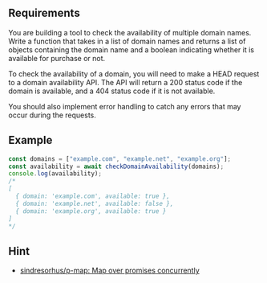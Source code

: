 ## Requirements

You are building a tool to check the availability of multiple domain names. Write a function that takes in a list of domain names and returns a list of objects containing the domain name and a boolean indicating whether it is available for purchase or not.

To check the availability of a domain, you will need to make a HEAD request to a domain availability API. The API will return a 200 status code if the domain is available, and a 404 status code if it is not available.

You should also implement error handling to catch any errors that may occur during the requests.

## Example

```javascript
const domains = ["example.com", "example.net", "example.org"];
const availability = await checkDomainAvailability(domains);
console.log(availability);
/*
[
  { domain: 'example.com', available: true },
  { domain: 'example.net', available: false },
  { domain: 'example.org', available: true }
]
*/
```

## Hint

- [sindresorhus/p-map: Map over promises concurrently](https://github.com/sindresorhus/p-map)
